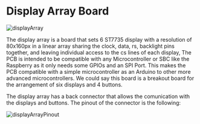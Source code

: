 # Display Array Board
![displayArray](https://savageelectronics.com/wp-content/uploads/2021/07/DisplayArray-Sideview.png)

The display array is a board that sets 6 ST7735 display with a resolution of 80x160px in a linear array sharing the clock, data, rs, backlight pins together, and leaving individual access to the cs lines of each display, The PCB is intended to be compatible with any Microcontroller or SBC like the Raspberry as it only needs some GPIOs and an SPI Port. This makes the PCB compatible with a simple microcontroller as an Arduino to other more advanced microcontrollers. We could say this board is a breakout board for the arrangement of six displays and 4 buttons. 

The display array has a back connector that allows the comunication with the displays and buttons. The pinout of the connector is the following:

![displayArrayPinout](https://savageelectronics.com/wp-content/uploads/2021/07/DisplayArray_Pinout.png)

